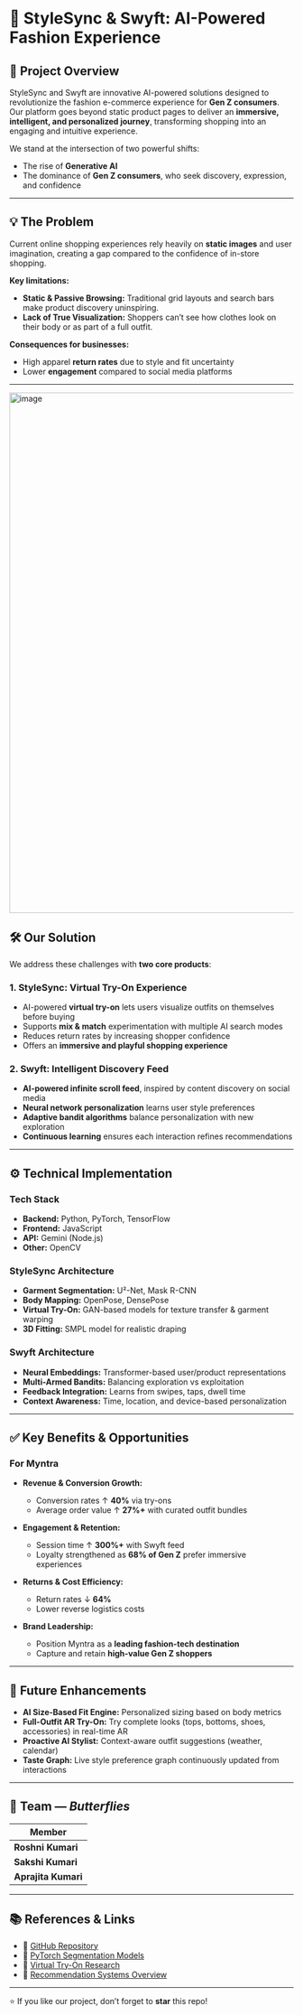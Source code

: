 # 👗 StyleSync & Swyft: AI-Powered Fashion Experience

## 🎯 Project Overview
StyleSync and Swyft are innovative AI-powered solutions designed to revolutionize the fashion e-commerce experience for **Gen Z consumers**.  
Our platform goes beyond static product pages to deliver an **immersive, intelligent, and personalized journey**, transforming shopping into an engaging and intuitive experience.

We stand at the intersection of two powerful shifts:
- The rise of **Generative AI**  
- The dominance of **Gen Z consumers**, who seek discovery, expression, and confidence  

---

## 💡 The Problem
Current online shopping experiences rely heavily on **static images** and user imagination, creating a gap compared to the confidence of in-store shopping.  

**Key limitations:**
- **Static & Passive Browsing:** Traditional grid layouts and search bars make product discovery uninspiring.  
- **Lack of True Visualization:** Shoppers can’t see how clothes look on their body or as part of a full outfit.  

**Consequences for businesses:**
- High apparel **return rates** due to style and fit uncertainty  
- Lower **engagement** compared to social media platforms  

---
<img width="1904" height="922" alt="image" src="https://github.com/user-attachments/assets/69672f59-52ae-47a0-a4a4-b6359850d988" />


## 🛠️ Our Solution
We address these challenges with **two core products**:

### 1. StyleSync: Virtual Try-On Experience
- AI-powered **virtual try-on** lets users visualize outfits on themselves before buying  
- Supports **mix & match** experimentation with multiple AI search modes  
- Reduces return rates by increasing shopper confidence  
- Offers an **immersive and playful shopping experience**  

### 2. Swyft: Intelligent Discovery Feed
- **AI-powered infinite scroll feed**, inspired by content discovery on social media  
- **Neural network personalization** learns user style preferences  
- **Adaptive bandit algorithms** balance personalization with new exploration  
- **Continuous learning** ensures each interaction refines recommendations  

---

## ⚙️ Technical Implementation

### Tech Stack
- **Backend:** Python, PyTorch, TensorFlow  
- **Frontend:**  JavaScript  
- **API:** Gemini (Node.js)  
- **Other:** OpenCV  

### StyleSync Architecture
- **Garment Segmentation:** U²-Net, Mask R-CNN  
- **Body Mapping:** OpenPose, DensePose  
- **Virtual Try-On:** GAN-based models for texture transfer & garment warping  
- **3D Fitting:** SMPL model for realistic draping  

### Swyft Architecture
- **Neural Embeddings:** Transformer-based user/product representations  
- **Multi-Armed Bandits:** Balancing exploration vs exploitation  
- **Feedback Integration:** Learns from swipes, taps, dwell time  
- **Context Awareness:** Time, location, and device-based personalization  

---

## ✅ Key Benefits & Opportunities

### For Myntra
- **Revenue & Conversion Growth:**  
  - Conversion rates ↑ **40%** via try-ons  
  - Average order value ↑ **27%+** with curated outfit bundles  

- **Engagement & Retention:**  
  - Session time ↑ **300%+** with Swyft feed  
  - Loyalty strengthened as **68% of Gen Z** prefer immersive experiences  

- **Returns & Cost Efficiency:**  
  - Return rates ↓ **64%**  
  - Lower reverse logistics costs  

- **Brand Leadership:**  
  - Position Myntra as a **leading fashion-tech destination**  
  - Capture and retain **high-value Gen Z shoppers**  

---

## 🚀 Future Enhancements
- **AI Size-Based Fit Engine:** Personalized sizing based on body metrics  
- **Full-Outfit AR Try-On:** Try complete looks (tops, bottoms, shoes, accessories) in real-time AR  
- **Proactive AI Stylist:** Context-aware outfit suggestions (weather, calendar)  
- **Taste Graph:** Live style preference graph continuously updated from interactions  

---

## 🦋 Team — *Butterflies*
| Member | 
|--------|
| **Roshni Kumari** | 
| **Sakshi Kumari** | 
| **Aprajita Kumari** | 

---

## 📚 References & Links
- 🔗 [GitHub Repository](https://github.com/aprajita-99/MyntraHackerramp)  
- 🧠 [PyTorch Segmentation Models](https://pytorch.org/)  
- 👕 [Virtual Try-On Research](https://github.com/switchablenorms/DeepFashion_Try_On)  
- 📖 [Recommendation Systems Overview](https://towardsdatascience.com/recommendation-systems)  

---

⭐ If you like our project, don’t forget to **star** this repo!
